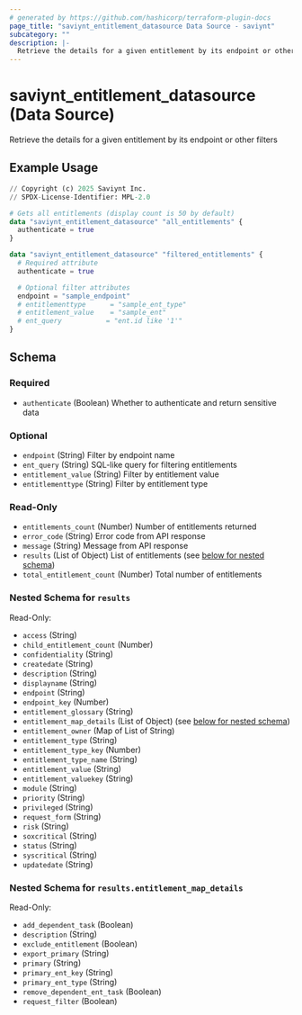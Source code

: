 ```yaml
---
# generated by https://github.com/hashicorp/terraform-plugin-docs
page_title: "saviynt_entitlement_datasource Data Source - saviynt"
subcategory: ""
description: |-
  Retrieve the details for a given entitlement by its endpoint or other filters
---
```


# saviynt_entitlement_datasource (Data Source)

Retrieve the details for a given entitlement by its endpoint or other filters

## Example Usage

```terraform
// Copyright (c) 2025 Saviynt Inc.
// SPDX-License-Identifier: MPL-2.0

# Gets all entitlements (display count is 50 by default)
data "saviynt_entitlement_datasource" "all_entitlements" {
  authenticate = true
}

data "saviynt_entitlement_datasource" "filtered_entitlements" {
  # Required attribute
  authenticate = true

  # Optional filter attributes
  endpoint = "sample_endpoint"
  # entitlementtype      = "sample_ent_type"
  # entitlement_value    = "sample_ent"
  # ent_query           = "ent.id like '1'"
}
```

<!-- schema generated by tfplugindocs -->
## Schema

### Required

- `authenticate` (Boolean) Whether to authenticate and return sensitive data

### Optional

- `endpoint` (String) Filter by endpoint name
- `ent_query` (String) SQL-like query for filtering entitlements
- `entitlement_value` (String) Filter by entitlement value
- `entitlementtype` (String) Filter by entitlement type

### Read-Only

- `entitlements_count` (Number) Number of entitlements returned
- `error_code` (String) Error code from API response
- `message` (String) Message from API response
- `results` (List of Object) List of entitlements (see [below for nested schema](#nestedatt--results))
- `total_entitlement_count` (Number) Total number of entitlements

<a id="nestedatt--results"></a>
### Nested Schema for `results`

Read-Only:

- `access` (String)
- `child_entitlement_count` (Number)
- `confidentiality` (String)
- `createdate` (String)
- `description` (String)
- `displayname` (String)
- `endpoint` (String)
- `endpoint_key` (Number)
- `entitlement_glossary` (String)
- `entitlement_map_details` (List of Object) (see [below for nested schema](#nestedobjatt--results--entitlement_map_details))
- `entitlement_owner` (Map of List of String)
- `entitlement_type` (String)
- `entitlement_type_key` (Number)
- `entitlement_type_name` (String)
- `entitlement_value` (String)
- `entitlement_valuekey` (String)
- `module` (String)
- `priority` (String)
- `privileged` (String)
- `request_form` (String)
- `risk` (String)
- `soxcritical` (String)
- `status` (String)
- `syscritical` (String)
- `updatedate` (String)

<a id="nestedobjatt--results--entitlement_map_details"></a>
### Nested Schema for `results.entitlement_map_details`

Read-Only:

- `add_dependent_task` (Boolean)
- `description` (String)
- `exclude_entitlement` (Boolean)
- `export_primary` (String)
- `primary` (String)
- `primary_ent_key` (String)
- `primary_ent_type` (String)
- `remove_dependent_ent_task` (Boolean)
- `request_filter` (Boolean)
